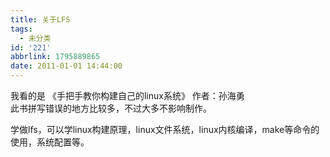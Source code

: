 ```yaml
---
title: 关于LFS
tags:
  - 未分类
id: '221'
abbrlink: 1795889865
date: 2011-01-01 14:44:00
---
```


我看的是 《手把手教你构建自己的linux系统》 作者：孙海勇  
此书拼写错误的地方比较多，不过大多不影响制作。  
  
学做lfs，可以学linux构建原理，linux文件系统，linux内核编译，make等命令的使用，系统配置等。